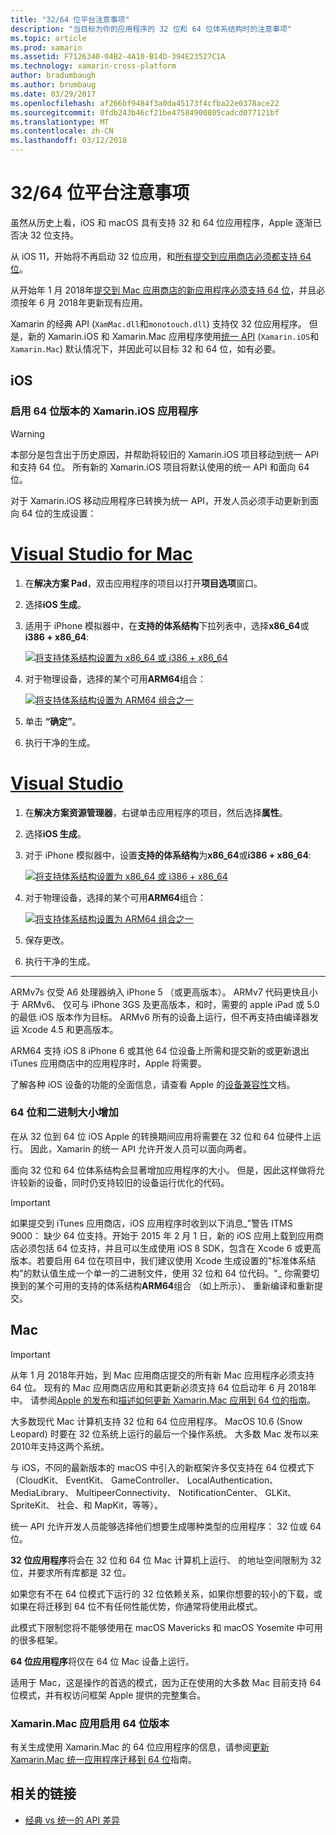 ```yaml
---
title: "32/64 位平台注意事项"
description: "当目标为你的应用程序的 32 位和 64 位体系结构时的注意事项"
ms.topic: article
ms.prod: xamarin
ms.assetid: F7126340-04B2-4A10-B14D-394E23527C1A
ms.technology: xamarin-cross-platform
author: bradumbaugh
ms.author: brumbaug
ms.date: 03/29/2017
ms.openlocfilehash: af266bf9484f3a0da45173f4cfba22e0378ace22
ms.sourcegitcommit: 0fdb243b46cf21be47584900805cadcd077121bf
ms.translationtype: MT
ms.contentlocale: zh-CN
ms.lasthandoff: 03/12/2018
---
```

# <a name="3264-bit-platform-considerations"></a>32/64 位平台注意事项

虽然从历史上看，iOS 和 macOS 具有支持 32 和 64 位应用程序，Apple 逐渐已否决 32 位支持。

从 iOS 11，开始将不再启动 32 位应用，和[所有提交到应用商店必须都支持 64 位](https://developer.apple.com/news/?id=06282017b)。

从开始年 1 月 2018年[提交到 Mac 应用商店的新应用程序必须支持 64 位](https://developer.apple.com/news/?id=06282017a)，并且必须按年 6 月 2018年更新现有应用。

Xamarin 的经典 API (`XamMac.dll`和`monotouch.dll`) 支持仅 32 位应用程序。 但是，新的 Xamarin.iOS 和 Xamarin.Mac 应用程序使用[统一 API](~/cross-platform/macios/unified/index.md) (`Xamarin.iOS`和`Xamarin.Mac`) 默认情况下，并因此可以目标 32 和 64 位，如有必要。

## <a name="ios"></a>iOS

<a name="enable-64" />

### <a name="enabling-64-bit-builds-of-xamarinios-apps"></a>启用 64 位版本的 Xamarin.iOS 应用程序

> [!WARNING]
> 本部分是包含出于历史原因，并帮助将较旧的 Xamarin.iOS 项目移动到统一 API 和支持 64 位。 所有新的 Xamarin.iOS 项目将默认使用的统一 API 和面向 64 位。

对于 Xamarin.iOS 移动应用程序已转换为统一 API，开发人员必须手动更新到面向 64 位的生成设置：

# <a name="visual-studio-for-mactabvsmac"></a>[Visual Studio for Mac](#tab/vsmac)

1. 在**解决方案 Pad**，双击应用程序的项目以打开**项目选项**窗口。
2. 选择**iOS 生成**。
3. 适用于 iPhone 模拟器中，在**支持的体系结构**下拉列表中，选择**x86\_64**或**i386 + x86\_64**:

   [![将支持体系结构设置为 x86\_64 或 i386 + x86\_64](Images/Image01.png "Setting Supported architectures to x86\_64 or i386 + x86\_64")](Images/Image01-large.png#lightbox) 

4. 对于物理设备，选择的某个可用**ARM64**组合：

   [![将支持体系结构设置为 ARM64 组合之一](Images/Image02.png "ARM64 组合之一设置支持体系结构")](Images/Image02-large.png#lightbox)

5. 单击 **“确定”**。
6. 执行干净的生成。

# <a name="visual-studiotabvswin"></a>[Visual Studio](#tab/vswin)

1. 在**解决方案资源管理器**，右键单击应用程序的项目，然后选择**属性**。
2. 选择**iOS 生成**。
3. 对于 iPhone 模拟器中，设置**支持的体系结构**为**x86\_64**或**i386 + x86\_64**: 

   [![将支持体系结构设置为 x86_64 或 i386 + x86\_64](Images/VS02.png "Setting Supported architectures to x86_64 or i386 + x86\_64")](Images/VS02-large.png#lightbox)

4. 对于物理设备，选择的某个可用**ARM64**组合：
    
   [![将支持体系结构设置为 ARM64 组合之一](Images/VS01.png "ARM64 组合之一设置支持体系结构")](Images/VS01-large.png#lightbox)

5. 保存更改。
6. 执行干净的生成。

-----

ARMv7s 仅受 A6 处理器纳入 iPhone 5 （或更高版本）。 ARMv7 代码更快且小于 ARMv6、 仅可与 iPhone 3GS 及更高版本，和时，需要的 apple iPad 或 5.0 的最低 iOS 版本作为目标。 ARMv6 所有的设备上运行，但不再支持由编译器发运 Xcode 4.5 和更高版本。 

ARM64 支持 iOS 8 iPhone 6 或其他 64 位设备上所需和提交新的或更新退出 iTunes 应用商店中的应用程序时，Apple 将需要。

了解各种 iOS 设备的功能的全面信息，请查看 Apple 的[设备兼容性](https://developer.apple.com/library/content/documentation/DeviceInformation/Reference/iOSDeviceCompatibility/DeviceCompatibilityMatrix/DeviceCompatibilityMatrix.html)文档。

### <a name="64-bit-and-binary-size-increases"></a>64 位和二进制大小增加

在从 32 位到 64 位 iOS Apple 的转换期间应用将需要在 32 位和 64 位硬件上运行。 因此，Xamarin 的统一 API 允许开发人员可以面向两者。

面向 32 位和 64 位体系结构会显著增加应用程序的大小。 但是，因此这样做将允许较新的设备，同时仍支持较旧的设备运行优化的代码。

> [!IMPORTANT]
> 如果提交到 iTunes 应用商店，iOS 应用程序时收到以下消息_"警告 ITMS 9000： 缺少 64 位支持。开始于 2015 年 2 月 1 日，新的 iOS 应用上载到应用商店必须包括 64 位支持，并且可以生成使用 iOS 8 SDK，包含在 Xcode 6 或更高版本。若要启用 64 位在项目中，我们建议使用 Xcode 生成设置的"标准体系结构"的默认值生成一个单一的二进制文件，使用 32 位和 64 位代码。"_ 你需要切换到的某个可用的支持的体系结构**ARM64**组合 （如上所示）、 重新编译和重新提交。

## <a name="mac"></a>Mac

> [!IMPORTANT]
> 从年 1 月 2018年开始，到 Mac 应用商店提交的所有新 Mac 应用程序必须支持 64 位。 现有的 Mac 应用商店应用和其更新必须支持 64 位启动年 6 月 2018年中。 请参阅[Apple 的发布](https://developer.apple.com/news/?id=06282017a)和[描述如何更新 Xamarin.Mac 应用到 64 位的指南](~/cross-platform/macios/32-and-64/mac-64-bit.md)。

大多数现代 Mac 计算机支持 32 位和 64 位应用程序。   MacOS 10.6 (Snow Leopard) 时要在 32 位系统上运行的最后一个操作系统。   大多数 Mac 发布以来 2010年支持这两个系统。

与 iOS，不同的最新版本的 macOS 中引入的新框架许多仅支持在 64 位模式下 （CloudKit、 EventKit、 GameController、 LocalAuthentication、 MediaLibrary、 MultipeerConnectivity、 NotificationCenter、 GLKit、 SpriteKit、 社会、和 MapKit，等等）。

统一 API 允许开发人员能够选择他们想要生成哪种类型的应用程序： 32 位或 64 位。

**32 位应用程序**将会在 32 位和 64 位 Mac 计算机上运行、 的地址空间限制为 32 位，并要求所有库都是 32 位。

如果您有不在 64 位模式下运行的 32 位依赖关系，如果你想要的较小的下载，或如果在将迁移到 64 位不有任何性能优势，你通常将使用此模式。

此模式下限制您将不能够使用在 macOS Mavericks 和 macOS Yosemite 中可用的很多框架。

**64 位应用程序**将仅在 64 位 Mac 设备上运行。

适用于 Mac，这是操作的首选的模式，因为正在使用的大多数 Mac 目前支持 64 位模式，并有权访问框架 Apple 提供的完整集合。

### <a name="enabling-64-bit-builds-of-xamarinmac-apps"></a>Xamarin.Mac 应用启用 64 位版本

有关生成使用 Xamarin.Mac 的 64 位应用程序的信息，请参阅[更新 Xamarin.Mac 统一应用程序迁移到 64 位](~/cross-platform/macios/32-and-64/mac-64-bit.md)指南。

## <a name="related-links"></a>相关的链接

- [经典 vs 统一的 API 差异](https://developer.xamarin.com/releases/ios/api_changes/classic-vs-unified-8.6.0/)
